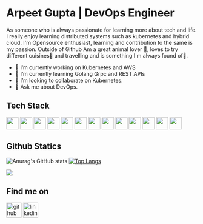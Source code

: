 # Arpeet Gupta | DevOps Engineer
As someone who is always passionate for learning more about tech and life. I really enjoy learning distributed systems such as kubernetes and hybrid cloud. I'm Opensource enthusiast, learning and contribution to the same is my passion. Outside of Github Am a great animal lover 🐶, loves to try different cuisines🍜 and travelling and is something I'm always found of🚕.

- 🔭 I’m currently working on Kubernetes and AWS 
- 🌱 I’m currently learning Golang Grpc and REST APIs 
- 👯 I’m looking to collaborate on Kubernetes.
- 💬 Ask me about DevOps.

## Tech Stack
<img height="32" width="32" src="https://cdn.jsdelivr.net/npm/simple-icons@v4/icons/kubernetes.svg" />
<img height="32" width="32" src="https://cdn.jsdelivr.net/npm/simple-icons@v4/icons/docker.svg" />
<img height="32" width="32" src="https://cdn.jsdelivr.net/npm/simple-icons@v4/icons/go.svg" />
<img height="32" width="32" src="https://cdn.jsdelivr.net/npm/simple-icons@v4/icons/aws.svg" />
<img height="32" width="32" src="https://cdn.jsdelivr.net/npm/simple-icons@v4/icons/terraform.svg" />
<img height="32" width="32" src="https://cdn.jsdelivr.net/npm/simple-icons@v4/icons/go.svg" />
<img height="32" width="32" src="https://cdn.jsdelivr.net/npm/simple-icons@v4/icons/elastic.svg" />
<img height="32" width="32" src="https://cdn.jsdelivr.net/npm/simple-icons@v4/icons/kibana.svg" />
<img height="32" width="32" src="https://cdn.jsdelivr.net/npm/simple-icons@v4/icons/fluentd.svg" />
<img height="32" width="32" src="https://cdn.jsdelivr.net/npm/simple-icons@v4/icons/jenkins.svg" />
<img height="32" width="32" src="https://cdn.jsdelivr.net/npm/simple-icons@v4/icons/cloudflare.svg" />
<img height="32" width="32" src="https://cdn.jsdelivr.net/npm/simple-icons@v4/icons/prometheus.svg" />
<img height="32" width="32" src="https://cdn.jsdelivr.net/npm/simple-icons@v4/icons/grafana.svg" />

## Github Statics
![Anurag's GitHub stats](https://github-readme-stats.vercel.app/api?username=Arpeet-gupta&show_icons=true&theme=radical&count_private=true) [![Top Langs](https://github-readme-stats.vercel.app/api/top-langs/?username=Arpeet-gupta)](https://github.com/anuraghazra/github-readme-stats)



![](https://komarev.com/ghpvc/?username=Arpeet-gupta&style=plastic&label=PROFILE+VIEWS&color=green)

## Find me on
[<img src='https://cdn.jsdelivr.net/npm/simple-icons@3.0.1/icons/github.svg' alt='github' height='40'>](https://github.com/Arpeet-gupta)  [<img src='https://cdn.jsdelivr.net/npm/simple-icons@3.0.1/icons/linkedin.svg' alt='linkedin' height='40'>](https://www.linkedin.com/in/linkedin.com/in/arpit-gupta-060674164/) 
